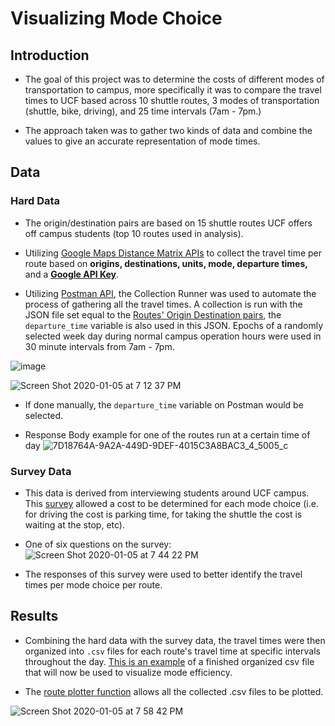 # Visualizing Mode Choice

## Introduction
* The goal of this project was to determine the costs of different modes of transportation to campus, more specifically it was to compare the travel times to UCF based across 10 shuttle routes, 3 modes of transportation (shuttle, bike, driving), and 25 time intervals (7am - 7pm.)

* The approach taken was to gather two kinds of data and combine the values to give an accurate representation of mode times.

## Data
### **Hard Data**
* The origin/destination pairs are based on 15 shuttle routes UCF offers off campus students (top 10 routes used in analysis).

* Utilizing [Google Maps Distance Matrix APIs](https://developers.google.com/maps/documentation/distance-matrix/start) to collect the travel time per route based on **origins, destinations, units, mode, departure times,** and a **[Google API Key](https://developers.google.com/maps/documentation/distance-matrix/get-api-key)**.

* Utilizing [Postman API](https://www.getpostman.com/), the Collection Runner was used to automate the process of gathering all the travel times. A collection is run with the JSON file set equal to the [Routes' Origin Destination pairs](https://github.com/tenaciousR/Visualizing_Mode_Choice/blob/master/route1_driving.json), the `departure_time` variable is also used in this JSON. Epochs of a randomly selected week day during normal campus operation hours were used in 30 minute intervals from 7am - 7pm. 

![image](https://user-images.githubusercontent.com/55423732/71788713-c4e2a400-2ff2-11ea-80be-b7d5bc1fe53b.png)

![Screen Shot 2020-01-05 at 7 12 37 PM](https://user-images.githubusercontent.com/55423732/71788366-81d30180-2fef-11ea-9f45-2d9081c2efe5.png)

* If done manually, the `departure_time` variable on Postman would be selected.

* Response Body example for one of the routes run at a certain time of day
![7D18764A-9A2A-449D-9DEF-4015C3A8BAC3_4_5005_c](https://user-images.githubusercontent.com/55423732/71788459-65839480-2ff0-11ea-997d-b0b5f3e71f9d.jpeg)

### **Survey Data**
* This data is derived from interviewing students around UCF campus. This [survey](https://forms.gle/MmWxnagEitfYXTjp6) allowed a cost to be determined for each mode choice (i.e. for driving the cost is parking time, for taking the shuttle the cost is waiting at the stop, etc). 
* One of six questions on the survey:
![Screen Shot 2020-01-05 at 7 44 22 PM](https://user-images.githubusercontent.com/55423732/71788821-e728f180-2ff3-11ea-8003-beb157f6d61d.png)

* The responses of this survey were used to better identify the travel times per mode choice per route.

## Results
* Combining the hard data with the survey data, the travel times were then organized into `.csv` files for each route's travel time at specific intervals throughout the day. [This is an example](https://github.com/tenaciousR/Visualizing_Mode_Choice/blob/master/route1csv.csv) of a finished organized csv file that will now be used to visualize mode efficiency. 

* The [route plotter function](https://github.com/tenaciousR/Visualizing_Mode_Choice/blob/master/routeplot.py) allows all the collected .csv files to be plotted. 

![Screen Shot 2020-01-05 at 7 58 42 PM](https://user-images.githubusercontent.com/55423732/71789015-e5602d80-2ff5-11ea-8882-ed4dbd5c830e.png)



